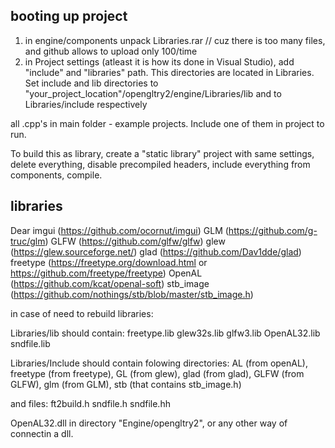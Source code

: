 ## booting up project
1) in engine/components unpack Libraries.rar // cuz there is too many files, and github allows to upload only 100/time
2) in Project settings (atleast it is how its done in Visual Studio), add "include" and "libraries" path. This directories are located in Libraries. Set include and lib directories to "your_project_location"/opengltry2/engine/Libraries/lib and to Libraries/include respectively

all .cpp's in main folder - example projects. Include one of them in project to run.

To build this as library, create a "static library" project with same settings, delete everything, disable precompiled headers, include everything from components, compile.


## libraries
Dear imgui (https://github.com/ocornut/imgui) 
GLM (https://github.com/g-truc/glm) 
GLFW (https://github.com/glfw/glfw) 
glew (https://glew.sourceforge.net/) 
glad (https://github.com/Dav1dde/glad) 
freetype (https://freetype.org/download.html or https://github.com/freetype/freetype) 
OpenAL (https://github.com/kcat/openal-soft) 
stb_image (https://github.com/nothings/stb/blob/master/stb_image.h) 



in case of need to rebuild libraries:

Libraries/lib should contain:
	freetype.lib
	glew32s.lib
	glfw3.lib
	OpenAL32.lib
	sndfile.lib
 
Libraries/Include should contain folowing directories:
	AL (from openAL),
	freetype (from freetype),
	GL (from glew),
	glad (from glad),
	GLFW (from GLFW),
	glm (from GLM),
	stb (that contains stb_image.h)
	
 and files:
	ft2build.h
	sndfile.h
	sndfile.hh


OpenAL32.dll in directory "Engine/opengltry2", or any other way of connectin a dll.
	

